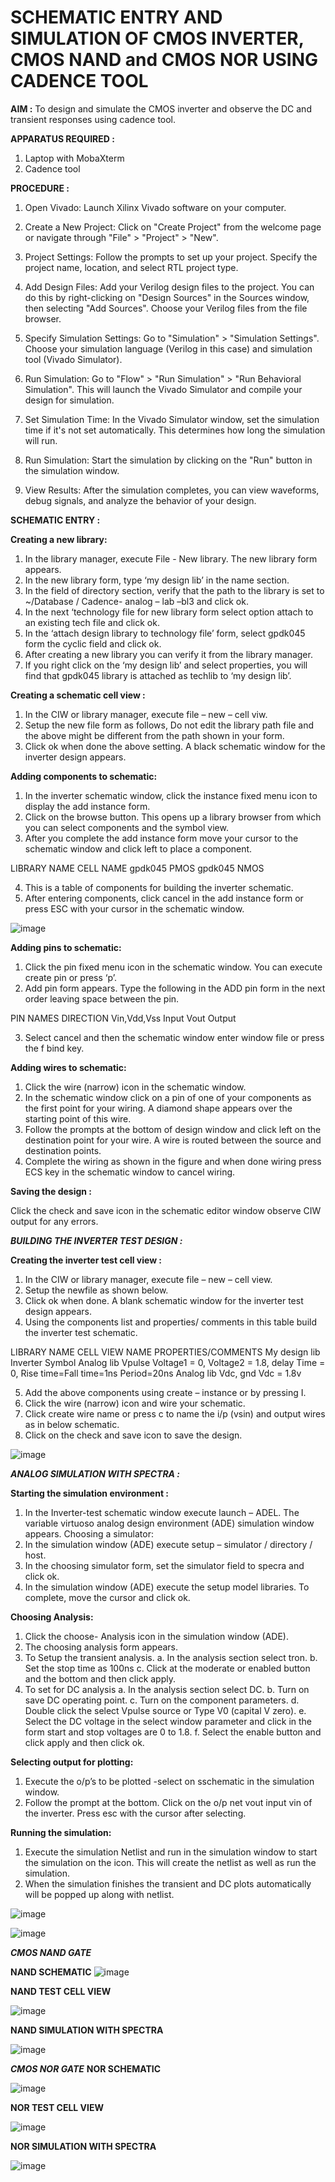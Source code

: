 # SCHEMATIC ENTRY AND SIMULATION OF CMOS INVERTER, CMOS NAND and CMOS NOR USING CADENCE TOOL

**AIM :** To design and simulate the CMOS inverter and observe the DC and transient responses using cadence tool.

**APPARATUS REQUIRED :**
 
1.	Laptop with MobaXterm
2.	Cadence tool


**PROCEDURE :**


1. Open Vivado: Launch Xilinx Vivado software on your computer.

2. Create a New Project: Click on "Create Project" from the welcome page or navigate through "File" > "Project" > "New".

3. Project Settings: Follow the prompts to set up your project. Specify the project name, location, and select RTL project type.

4. Add Design Files: Add your Verilog design files to the project. You can do this by right-clicking on "Design Sources" in the Sources window, then selecting "Add Sources". Choose your Verilog files from the file browser.

5. Specify Simulation Settings: Go to "Simulation" > "Simulation Settings". Choose your simulation language (Verilog in this case) and simulation tool (Vivado Simulator).

6. Run Simulation: Go to "Flow" > "Run Simulation" > "Run Behavioral Simulation". This will launch the Vivado Simulator and compile your design for simulation.

7. Set Simulation Time: In the Vivado Simulator window, set the simulation time if it's not set automatically. This determines how long the simulation will run.

8. Run Simulation: Start the simulation by clicking on the "Run" button in the simulation window.

9. View Results: After the simulation completes, you can view waveforms, debug signals, and analyze the behavior of your design.


**SCHEMATIC ENTRY :**


**Creating a new library:**


1.	In the library manager, execute File - New library. The new library form appears.
2.	In the new library form, type ‘my design lib’ in the name section.
3.	In the field of directory section, verify that the path to the library is set to ~/Database / Cadence- analog – lab –bl3 and click ok.
4.	In the next ‘technology file for new library form select option attach to an existing tech file and click ok.
5.	In the ‘attach design library to technology file’ form, select gpdk045 form the cyclic field and click ok.
6.	After creating a new library you can verify it from the library manager.
7.	If you right click on the ‘my design lib’ and select properties, you will find that gpdk045 library is attached as techlib to ‘my design lib’.


**Creating a schematic cell view :**


1.	In the CIW or library manager, execute file – new – cell viw.
2.	Setup the new file form as follows, Do not edit the library path file and the above might be different from the path shown in your form.
3.	Click ok when done the above setting. A black schematic window for the inverter design appears.

**Adding components to schematic:**


1.	In the inverter schematic window, click the instance fixed menu icon to display the add instance form.
2.	Click on the browse button. This opens up a library browser from which you can select components and the symbol view.
3.	After you complete the add instance form move your cursor to the schematic window and click left to place a component.

LIBRARY NAME	CELL NAME
gpdk045	PMOS
gpdk045	NMOS




4.	This is a table of components for building the inverter schematic.
5.	After entering components, click cancel in the add instance form or press ESC with your cursor in the schematic window.

![image](https://github.com/lycanthrope004/VLSI-LAB-EXP-6/assets/121667830/faf28687-94d5-43e8-86b7-33cb6b7b5c4f)

**Adding pins to schematic:**


1.	Click the pin fixed menu icon in the schematic window. You can execute create pin or press ‘p’.
2.	Add pin form appears. Type the following in the ADD pin form in the next order leaving space between the pin.

PIN NAMES	DIRECTION
Vin,Vdd,Vss	Input
Vout	Output

3. 	Select cancel and then the schematic window enter window file or press the f bind key.


**Adding wires to schematic:**

1.	Click the wire (narrow) icon in the schematic window.
2.	In the schematic window click on a pin of one of your components as the first point for your wiring. A diamond shape appears over the starting point of this wire.
3.	Follow the prompts at the bottom of design window and click left on the destination point for your wire. A wire is routed between the source and destination points.
4.	Complete the wiring as shown in the figure and when done wiring press ECS key in the schematic window to cancel wiring.

**Saving the design :**

Click the check and save icon in the schematic editor window observe CIW output for any errors.

***BUILDING THE INVERTER TEST DESIGN :***

**Creating the inverter test cell view :**

1.	In the CIW or library manager, execute file – new – cell view.
2.	Setup the newfile as shown below.
3.	Click ok when done. A blank schematic window for the inverter test design appears.
4.	Using the components list and properties/ comments in this table build the inverter test schematic.

LIBRARY NAME	CELL VIEW NAME	PROPERTIES/COMMENTS
My design lib	Inverter	Symbol
Analog lib	Vpulse	Voltage1 = 0, Voltage2 = 1.8, delay Time = 0,
Rise time=Fall time=1ns
Period=20ns
Analog lib	Vdc, gnd	Vdc = 1.8v

5.	Add the above components using create – instance or by pressing I.
6.	Click the wire (narrow) icon and wire your schematic.
7.	Click create wire name or press c to name the i/p (vsin) and output wires as in below schematic.
8.	Click on the check and save icon to save the design.

![image](https://github.com/lycanthrope004/VLSI-LAB-EXP-6/assets/121667830/a38b2785-a9ca-4045-9b89-860db49e8762)

***ANALOG SIMULATION WITH SPECTRA :***


**Starting the simulation environment :**

1.	In the Inverter-test schematic window execute launch – ADEL. The variable virtuoso analog design environment (ADE) simulation window appears.
Choosing a simulator:
1.	In the simulation window (ADE) execute setup – simulator / directory / host.
2.	In the choosing simulator form, set the simulator field to specra and click ok.
3.	In the simulation window (ADE) execute the setup model libraries.
To complete, move the cursor and click ok.

**Choosing Analysis:**

1.	Click the choose- Analysis icon in the simulation window (ADE).
2.	The choosing analysis form appears.
3.	To Setup the transient analysis.
a.	In the analysis section select tron.
b.	Set the stop time as 100ns
c.	Click at the moderate or enabled button and the bottom and then click apply.
4.	To set for DC analysis
a.	In the analysis section select DC.
b.	Turn on save DC operating point.
c.	Turn on the component parameters.
d.	Double click the select Vpulse source or Type V0 (capital V zero).
e.	Select the DC voltage in the select window parameter and click in the form start and stop voltages are 0 to 1.8.
f.	Select the enable button and click apply and then click ok.

**Selecting output for plotting:**

1.	Execute the o/p’s to be plotted  -select on sschematic in the simulation window.
2.	Follow the prompt at the bottom. Click on the o/p net vout input vin of the inverter. Press esc with the cursor after selecting.

**Running the simulation:**

1.	Execute the simulation Netlist and run in the simulation window to start the simulation on the icon. This will create the netlist as well as run the simulation.
2.	When the simulation finishes the transient and DC plots automatically will be popped up along with netlist.

![image](https://github.com/lycanthrope004/VLSI-LAB-EXP-6/assets/121667830/db3daaf9-a029-4ec8-90fa-1c773f160828)


![image](https://github.com/lycanthrope004/VLSI-LAB-EXP-6/assets/121667830/f53f263e-4186-4d3f-b72d-9b6ec68239c8)

***CMOS NAND GATE***

**NAND SCHEMATIC**
![image](https://github.com/lycanthrope004/VLSI-LAB-EXP-6/assets/121667830/c6180de4-828b-43c3-98d1-a580eed0f8e7)

**NAND TEST CELL VIEW**

![image](https://github.com/lycanthrope004/VLSI-LAB-EXP-6/assets/121667830/a7a76afe-1c1b-4ce6-bbc4-2a646c563a04)

**NAND SIMULATION WITH SPECTRA**

![image](https://github.com/lycanthrope004/VLSI-LAB-EXP-6/assets/121667830/8590d6a2-0448-467b-9e60-65da10d97b35)

***CMOS NOR GATE***
**NOR SCHEMATIC**

![image](https://github.com/lycanthrope004/VLSI-LAB-EXP-6/assets/121667830/171839f9-6e9c-4e25-99c9-1f5d6443377c)

**NOR TEST CELL VIEW**

![image](https://github.com/lycanthrope004/VLSI-LAB-EXP-6/assets/121667830/9ec8c455-fa0c-463f-ba4e-f5bfaa4bb19e)

**NOR SIMULATION WITH SPECTRA**

![image](https://github.com/lycanthrope004/VLSI-LAB-EXP-6/assets/121667830/81266f90-94b8-441d-9c47-ae8c226dd58a)



